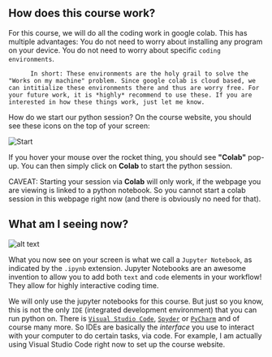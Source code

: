 ## How does this course work?

For this course, we will do all the coding work in google colab. This has multiple advantages: You do not need to worry about installing any program on your device. You do not need to worry about specific `coding environments`.

          In short: These environments are the holy grail to solve the "Works on my machine" problem. Since google colab is cloud based, we can intitialize these environments there and thus are worry free. For your future work, it is *highly* recommend to use these. If you are interested in how these things work, just let me know.

How do we start our python session? On the course website, you should see these icons on the top of your screen:

![Start](../static/HowToStart.png)

If you hover your mouse over the rocket thing, you should see **"Colab"** pop-up. You can then simply click on **Colab** to start the python session. 

CAVEAT: Starting your session via **Colab** will only work, if the webpage you are viewing is linked to a python notebook. So you cannot start a colab session in this webpage right now (and there is obviously no need for that).

## What am I seeing now?

![alt text](image-1.png)

What you now see on your screen is what we call a `Jupyter Notebook`, as indicated by the `.ipynb` extension. Jupyter Notebooks are an awesome invention to allow you to add both `text` and `code` elements in your workflow! They allow for highly interactive coding time.

We will only use the jupyter notebooks for this course. But just so you know, this is not the only `IDE` (integrated development environment) that you can run python on. There is [`Visual Studio Code`](https://code.visualstudio.com/), [`Spyder`](https://www.spyder-ide.org/) or [`PyCharm`](https://www.jetbrains.com/pycharm/) and of course many more.
So IDEs are basically the *interface* you use to interact with your computer to do certain tasks, via code. For example, I am actually using Visual Studio Code right now to set up the course website.